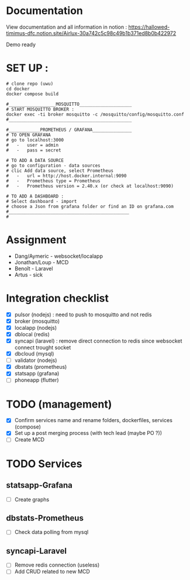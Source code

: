 # Documentation
View documentation and all information in notion : https://hallowed-timimus-dfc.notion.site/Airlux-30a742c5c98c49b1b371ed8b0b422972
 
 Demo ready

# SET UP :
```
# clone repo (uwu)
cd docker
docker compose build

#__________________MOSQUITTO____________________
# START MOSQUITTO BROKER :
docker exec -ti broker mosquitto -c /mosquitto/config/mosquitto.conf
#_______________________________________________

#____________PROMETHEUS / GRAFANA_______________
# TO OPEN GRAFANA
# go to localhost:3000
#   -   user = admin
#   -   pass = secret

# TO ADD A DATA SOURCE
# go to configuration - data sources
# clic Add data source, select Prometheus
#   -   url = http://host.docker.internal:9090
#   -   Prometheus type = Prometheus
#   -   Prometheus version = 2.40.x (or check at localhost:9090)

# TO ADD A DASHBOARD :
# Select dashboard - import
# choose a Json from grafana folder or find an ID on grafana.com
#______________________________________________
#
```

# Assignment
- Dang/Aymeric - websocket/localapp
- Jonathan/Loup - MCD
- Benoît - Laravel
- Artus - sick

# Integration checklist
- [x] pulsor (nodejs) : need to push to mosquitto and not redis
- [x] broker (mosquitto)
- [x] localapp (nodejs)
- [x] dblocal (redis)
- [x] syncapi (laravel) : remove direct connection to redis since websocket connect trought socket
- [x] dbcloud (mysql)
- [ ] validator (nodejs)
- [x] dbstats (prometheus)
- [x] statsapp (grafana)
- [ ] phoneapp (flutter)

# TODO (management)
- [x] Confirm services name and rename folders, dockerfiles, services (compose)
- [x] Set up a post merging process (with tech lead (maybe PO ?))
- [ ] Create MCD

# TODO Services
## statsapp-Grafana
- [ ] Create graphs
## dbstats-Prometheus
- [ ] Check data polling from mysql
## syncapi-Laravel
- [ ] Remove redis connection (useless)
- [ ] Add CRUD related to new MCD

